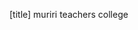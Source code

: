 [title] muriri teachers college 


<!---
Markkirimi/Markkirimi is a ✨ special ✨ repository because its `README.md` (this file) appears on your GitHub profile.
You can click the Preview link to take a look at your changes.
--->
